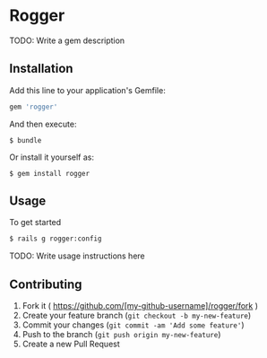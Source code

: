 # Rogger

TODO: Write a gem description

## Installation

Add this line to your application's Gemfile:

```ruby
gem 'rogger'
```

And then execute:

    $ bundle

Or install it yourself as:

    $ gem install rogger

## Usage

To get started

```bash
$ rails g rogger:config
```

TODO: Write usage instructions here

## Contributing

1. Fork it ( https://github.com/[my-github-username]/rogger/fork )
2. Create your feature branch (`git checkout -b my-new-feature`)
3. Commit your changes (`git commit -am 'Add some feature'`)
4. Push to the branch (`git push origin my-new-feature`)
5. Create a new Pull Request
